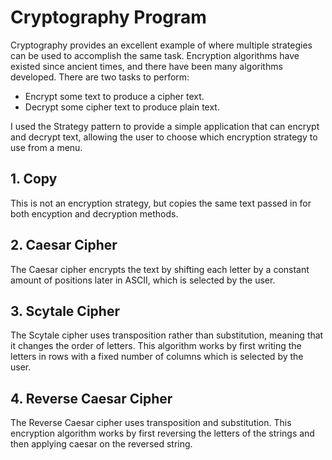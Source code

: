 # Cryptography Program

Cryptography provides an excellent example of where multiple strategies can be used to accomplish the
same task. Encryption algorithms have existed since ancient times, and there have been many algorithms
developed. There are two tasks to perform:
- Encrypt some text to produce a cipher text.
- Decrypt some cipher text to produce plain text. 


I used the Strategy pattern to provide a simple application that can encrypt and decrypt text, allowing the user to choose which encryption strategy to use from a menu.

## 1. Copy
This is not an encryption strategy, but copies the same text passed in for both encyption and decryption methods.

## 2. Caesar Cipher
The Caesar cipher encrypts the text by shifting each letter by a constant amount of positions later in ASCII, which is selected by the user.

## 3. Scytale Cipher
The Scytale cipher uses transposition rather than substitution, meaning that it changes the order of letters. This algorithm works by first writing the letters in rows with a fixed number of
columns which is selected by the user.

## 4. Reverse Caesar Cipher
The Reverse Caesar cipher uses transposition and substitution. This encryption algorithm works by first reversing the letters of the strings and then applying caesar on the reversed string.
